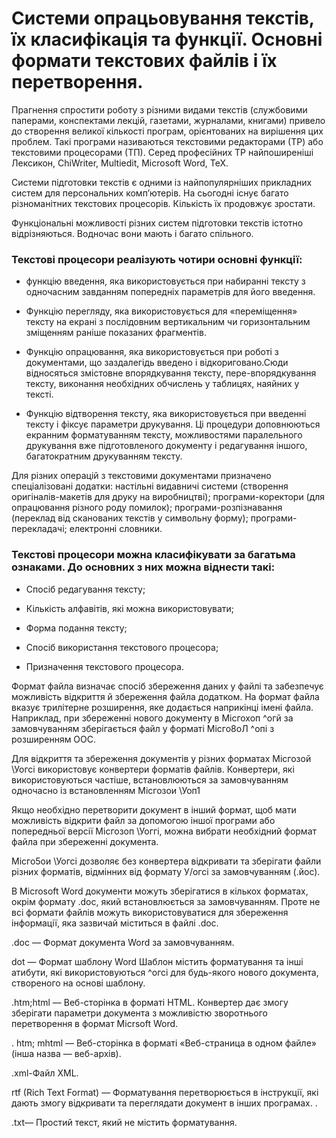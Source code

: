 # Системи опрацьовування текстів, їх класифікація та функції. Основні формати текстових файлів і їх перетворення.

Прагнення спростити роботу з різними видами текстів (службовими паперами, конспектами лекцій, газетами, журналами, книгами) привело до створення великої кількості програм, орієнтованих на вирішення цих проблем. Такі програми називаються текстовими редакторами (ТР) або текстовими процесорами (ТП). Серед професійних ТР найпоширеніші Лексикон, ChiWriter, Multiedit, Microsoft Word, ТеХ.

Системи підготовки текстів є одними із найпопулярніших прикладних систем для персональних комп’ютерів. На сьогодні існує багато різноманітних текстових процесорів. Кількість їх продовжує зростати.

Функціональні можливості різних систем підготовки текстів істотно відрізняються. Водночас вони мають і багато спільного.

### Текстові процесори реалізують чотири основні функції:

- функцію введення, яка використовується при набиранні тексту з одночасним завданням попередніх параметрів для його введення.

- Функцію перегляду, яка використовується для «переміщення» тексту на екрані з послідовним вертикальним чи горизонтальним зміщенням раніше показаних фрагментів.

- Функцію опрацювання, яка використовується при роботі з документами, що заздалегідь введено і відкориговано.Сюди відносяться змістовне впорядкування тексту, пере-впорядкування тексту, виконання необхідних обчислень у таблицях, наяйних у тексті.

- Функцію відтворення тексту, яка використовується при введенні тексту і фіксує параметри друкування. Ці процедури доповнюються екранним форматуванням тексту, можливостями паралельного друкування вже підготовленого документу і редагування іншого, багатократним друкуванням тексту.

Для різних операцій з текстовими документами призначено спеціалізовані додатки: настільні видавничі системи (створення оригіналів-макетів для друку на виробництві); програми-коректори (для опрацювання різного роду помилок); програми-розпізнавання (переклад від сканованих текстів у символьну форму); програми-перекладачі; електронні словники.

### Текстові процесори можна класифікувати за багатьма ознаками. До основних з них можна віднести такі:

- Спосіб редагування тексту;

- Кількість алфавітів, які можна використовувати;

- Форма подання тексту;

- Спосіб використання текстового процесора;

- Призначення текстового процесора.

Формат файла визначає спосіб збереження даних у файлі та забезпечує можливість відкриття й збереження файла додатком. На формат файла вказує трилітерне розширення, яке додається наприкінці імені файла. Наприклад, при збереженні нового документу в Місгохоп ^огй за замовчуванням зберігається файл у форматі Місго8оЛ ^опі з розширенням ООС.

Для відкриття та збереження документів у різних форматах Місгозой \Уогсі використовує конвертери форматів файлів. Конвертери, які використовуються частіше, встановлюються за замовчуванням одночасно із встановленням Місгозои \Уоп1

Якщо необхідно перетворити документ в інший формат, щоб мати можливість відкрити файл за допомогою іншої програми або попередньої версії Місгозоп \Уоггі, можна вибрати необхідний формат файла при збереженні документа.

Місго5ои \Уогсі дозволяє без конвертера відкривати та зберігати файли різних форматів, відмінних від формату У/огсі за замовчуванням (.йос).

B Microsoft Word документи можуть зберігатися в кількох форматах, окрім формату .dос, який встановлюється за замовчуванням. Проте не всі формати файлів можуть використовуватися для збереження інформації, яка зазвичай міститься в файлі .doc.

.doc — Формат документа Word за замовчуванням.

dot — Формат шаблону Word Шаблон містить форматування та інші атибути, які використовуються ^огсі для будь-якого нового документа, створеного на основі шаблону.

.htm;html — Веб-сторінка в форматі НТМL. Конвертер дає змогу зберігати параметри документа з можливістю зворотнього перетворення в формат Місrsоft Word.

. htm; mhtml — Веб-сторінка в форматі «Веб-страница в одном файле» (інша назва — веб-архів).

.хml-Файл XML.

rtf (Rich Text Format) — Форматування перетворюється в інструкції, які дають змогу відкривати та переглядати документ в інших програмах. .

.txt— Простий текст, який не містить форматування.

